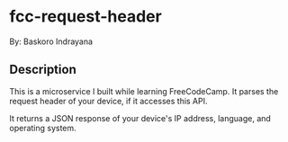 # fcc-request-header

By: Baskoro Indrayana

## Description

This is a microservice I built while learning FreeCodeCamp. It parses the request header of your device, if it accesses this API.

It returns a JSON response of your device's IP address, language, and operating system.
